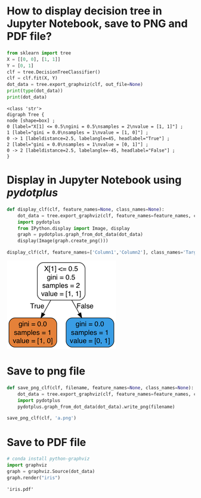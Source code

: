 
# How to display decision tree in Jupyter Notebook, save to PNG and PDF file?


```python
from sklearn import tree
X = [[0, 0], [1, 1]]
Y = [0, 1]
clf = tree.DecisionTreeClassifier()
clf = clf.fit(X, Y)
dot_data = tree.export_graphviz(clf, out_file=None)
print(type(dot_data))
print(dot_data)
```

    <class 'str'>
    digraph Tree {
    node [shape=box] ;
    0 [label="X[1] <= 0.5\ngini = 0.5\nsamples = 2\nvalue = [1, 1]"] ;
    1 [label="gini = 0.0\nsamples = 1\nvalue = [1, 0]"] ;
    0 -> 1 [labeldistance=2.5, labelangle=45, headlabel="True"] ;
    2 [label="gini = 0.0\nsamples = 1\nvalue = [0, 1]"] ;
    0 -> 2 [labeldistance=2.5, labelangle=-45, headlabel="False"] ;
    }


# Display in Jupyter Notebook using *pydotplus*


```python
def display_clf(clf, feature_names=None, class_names=None):
    dot_data = tree.export_graphviz(clf, feature_names=feature_names, class_names=class_names, filled=True, rounded=True, out_file=None)
    import pydotplus
    from IPython.display import Image, display
    graph = pydotplus.graph_from_dot_data(dot_data)
    display(Image(graph.create_png()))
```


```python
display_clf(clf, feature_names=['Column1','Column2'], class_names='Target')
```
    



![png](a.png)



# Save to png file


```python
def save_png_clf(clf, filename, feature_names=None, class_names=None):
    dot_data = tree.export_graphviz(clf, feature_names=feature_names, class_names=class_names, filled=True, rounded=True, out_file=None)
    import pydotplus
    pydotplus.graph_from_dot_data(dot_data).write_png(filename)
```


```python
save_png_clf(clf, 'a.png')
```
    


# Save to PDF file


```python
# conda install python-graphviz
import graphviz
graph = graphviz.Source(dot_data) 
graph.render("iris")
```




    'iris.pdf'


